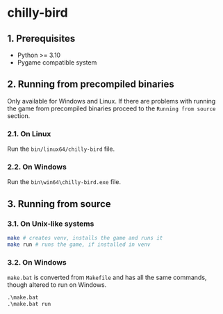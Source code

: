 # chilly-bird

## 1. Prerequisites

- Python >= 3.10
- Pygame compatible system

## 2. Running from precompiled binaries

Only available for Windows and Linux. If there are problems with running the
game from precompiled binaries proceed to the `Running from source` section.

### 2.1. On Linux

Run the `bin/linux64/chilly-bird` file.

### 2.2. On Windows

Run the `bin\win64\chilly-bird.exe` file.

## 3. Running from source

### 3.1. On Unix-like systems

```sh
make # creates venv, installs the game and runs it
make run # runs the game, if installed in venv
```

### 3.2. On Windows

`make.bat` is converted from `Makefile` and has all the same commands,
though altered to run on Windows.

```bat
.\make.bat
.\make.bat run
```
